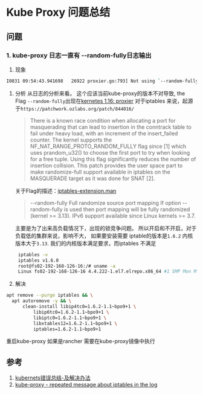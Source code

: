 # Kube Proxy 问题总结

## 问题

### 1. kube-proxy 日志一直有 --random-fully日志输出
1. 现象
  ``` bash
  I0831 09:54:43.941698   26922 proxier.go:793] Not using `--random-fully` in the MASQUERADE rule for iptables because the local version of iptables does not support it
  ```
1. 分析
   从日志的分析来看。 这个应该当前kube-proxy的版本不对导致, the Flag `--random-fully`出现在[kernetes 1.16: proxier](https://github.com/kubernetes/kubernetes/blob/efb461bc0727030dfcbdc6cfdc8ef054049d20bc/pkg/proxy/iptables/proxier.go#L789)
   对于iptables 来说，起源于`https://patchwork.ozlabs.org/patch/844016/`
   > There is a known race condition when allocating a port for masquerading that
     can lead to insertion in the conntrack table to fail under heavy load, with an
     increment of the insert_failed counter. The kernel supports the
     NF_NAT_RANGE_PROTO_RANDOM_FULLY flag since [1] which uses prandom_u32() to
     choose the first port to try when looking for a free tuple. Using this flag
     significantly reduces the number of insertion collision. This patch provides
     the user space part to make randomize-full support available in iptables on the
     MASQUERADE target as it was done for SNAT [2].
   
   
   关于Flag的描述：[iptables-extension.man](http://ipset.netfilter.org/iptables-extensions.man.html)
   > --random-fully
        Full randomize source port mapping If option --random-fully is used then port mapping will be fully randomized (kernel >= 3.13).
        IPv6 support available since Linux kernels >= 3.7.
   
   主要是为了出来高负载情况下，出现的锁竞争问题。 所以开启和不开启，对于负载低的集群来说，影响不大， 如果要安装需要 iptable的版本是`1.6.2` 内核版本大于`3.13`. 我们的内核版本满足要求，而iptables 不满足
   ```bash 
    iptables -v
    iptables v1.6.0
    root@fs02-192-168-126-16:/# uname -a
    Linux fs02-192-168-126-16 4.4.222-1.el7.elrepo.x86_64 #1 SMP Mon May 4 19:25:23 EDT 2020 x86_64 GNU/Linux
   ```
1. 解决
  ```bash
  apt remove --purge iptables && \
    apt autoremove -y && \
        clean-install libip4tc0=1.6.2-1.1~bpo9+1 \
            libip6tc0=1.6.2-1.1~bpo9+1 \
            libiptc0=1.6.2-1.1~bpo9+1 \
            libxtables12=1.6.2-1.1~bpo9+1 \
            iptables=1.6.2-1.1~bpo9+1
  ```
  重启kube-proxy
  如果是rancher 需要在kube-proxy镜像中执行
## 参考

1. [kubernets错误总结-及解决办法](https://www.gylinux.cn/2795.html)
1. [kube-proxy - repeated message about iptables in the log](https://github.com/rancher/rancher/issues/23552)
